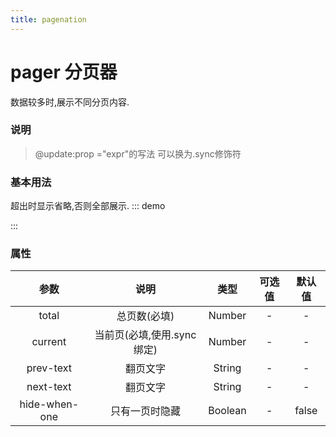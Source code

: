 ```yaml
---
title: pagenation
---
```

# pager 分页器
数据较多时,展示不同分页内容.
### 说明
> @update:prop ="expr"的写法 可以换为.sync修饰符 
### 基本用法
超出时显示省略,否则全部展示.
::: demo

<template>
    <v-page :total="15" @update:current="page = $event" :current="page" prev-text="上一页" next-text="下一页">
    </v-page>
    <br>
    <v-page :total="5" @update:current="page2 = $event" :current="page2" @on-page-change="getData">
    </v-page>
</template>

<script>
import vPage from '../../src/pagenation/pagenation'
export default {
    data(){
        return {page:2,page2:1}
    },
    components: {
        'v-page': vPage,
    },
    methods:{
      getData(v){
        alert('geting data')
      },
    }
}
</script>
:::

### 属性
| 参数 | 说明 | 类型 | 可选值 | 默认值 |
| :---: | :----: | :----: | :----: | :----: |
| total  | 总页数(必填) | Number | - | - |
| current  | 当前页(必填,使用.sync绑定) | Number | - | - |
| prev-text  | 翻页文字 | String | - | - |
| next-text  | 翻页文字 | String | - | - |
| hide-when-one  | 只有一页时隐藏 | Boolean | - | false|
